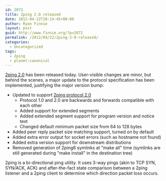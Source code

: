 ```yaml
---
id: 2072
title: 2ping 2.0 released
date: 2012-04-22T20:14:45+00:00
author: Ryan Finnie
layout: post
guid: http://www.finnie.org/?p=2072
permalink: /2012/04/22/2ping-2-0-released/
categories:
  - Uncategorized
tags:
  - 2ping
  - planet:canonical
---
```

[2ping 2.0](http://www.finnie.org/software/2ping/) has been released today. User-visible changes are minor, but behind the scenes, a major update to the protocol specification has been implemented, justifying the major version bump:

  * Updated to support [2ping protocol 2.0](http://www.finnie.org/software/2ping/2pingprotocol2.0-20120422.pdf) 
      * Protocol 1.0 and 2.0 are backwards and forwards compatible with each other
      * Added support for extended segments
      * Added extended segment support for program version and notice text
      * Changed default minimum packet size from 64 to 128 bytes
  * Added peer reply packet size matching support, turned on by default
  * Added extra error output for socket errors (such as hostname not found)
  * Added extra version support for downstream distributions
  * Removed generation of 2ping6 symlinks at "make all" time (symlinks are still generated during "make install" in the destination tree)

2ping is a bi-directional ping utility. It uses 3-way pings (akin to TCP SYN, SYN/ACK, ACK) and after-the-fact state comparison between a 2ping listener and a 2ping client to determine which direction packet loss occurs.
